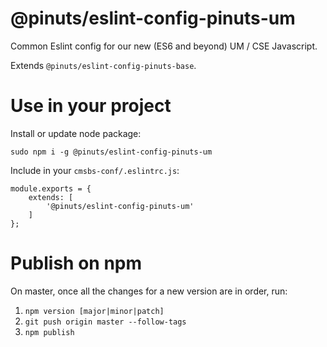 # @pinuts/eslint-config-pinuts-um
Common Eslint config for our new (ES6 and beyond) UM / CSE Javascript.

Extends `@pinuts/eslint-config-pinuts-base`.


# Use in your project

Install or update node package:
```
sudo npm i -g @pinuts/eslint-config-pinuts-um
```

Include in your `cmsbs-conf/.eslintrc.js`:

```
module.exports = {
    extends: [
        '@pinuts/eslint-config-pinuts-um'
    ]
};
```

# Publish on npm

On master, once all the changes for a new version are in order, run:

1. `npm version [major|minor|patch]`
2. `git push origin master --follow-tags`
3. `npm publish`
